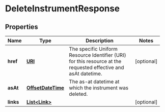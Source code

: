 

# DeleteInstrumentResponse

## Properties

Name | Type | Description | Notes
------------ | ------------- | ------------- | -------------
**href** | [**URI**](URI.md) | The specific Uniform Resource Identifier (URI) for this resource at the requested effective and asAt datetime. |  [optional]
**asAt** | [**OffsetDateTime**](OffsetDateTime.md) | The as-at datetime at which the instrument was deleted. | 
**links** | [**List&lt;Link&gt;**](Link.md) |  |  [optional]



